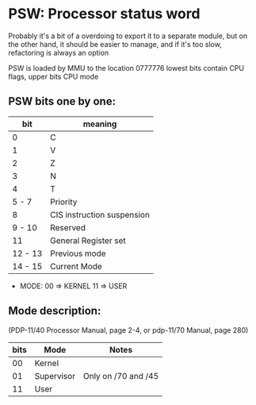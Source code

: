 # PSW: Processor status word 
Probably it's a bit of a overdoing to export it to a  separate module, 
but on the other hand, it should be easier to manage, and if it's too slow,
refactoring is always an option

PSW is loaded by MMU to the location 0777776
lowest bits contain CPU flags, upper bits CPU mode

## PSW bits one by one:

|bit|meaning|
|---|-------|
| 0 | C |
| 1 | V |
| 2 | Z |
| 3 | N |
| 4 | T |
| 5 - 7 | Priority |
| 8 | CIS instruction suspension |
| 9 - 10| Reserved|
|11 | General Register set |
| 12 - 13 | Previous mode |
| 14 - 15 | Current Mode |

* MODE:
00 => KERNEL
11 => USER

## Mode description:
(PDP-11/40 Processor Manual, page 2-4, or pdp-11/70 Manual, page 280)

|bits|Mode      |Notes              |
|----|----------|-------------------|
|00  |Kernel    |                   |
|01  |Supervisor|Only on /70 and /45|
|11  |User      |                   |